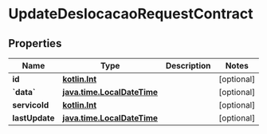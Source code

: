 # UpdateDeslocacaoRequestContract

## Properties
Name | Type | Description | Notes
------------ | ------------- | ------------- | -------------
**id** | [**kotlin.Int**](.md) |  |  [optional]
**&#x60;data&#x60;** | [**java.time.LocalDateTime**](java.time.LocalDateTime.md) |  |  [optional]
**servicoId** | [**kotlin.Int**](.md) |  |  [optional]
**lastUpdate** | [**java.time.LocalDateTime**](java.time.LocalDateTime.md) |  |  [optional]
